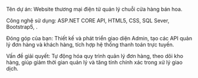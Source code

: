 Tên dự án: Website thương mại điện tử quản lý chuỗi cửa hàng bán hoa.


Công nghệ sử dụng: ASP.NET CORE API, HTML5, CSS, SQL Sever, Bootstrap5, .


Đóng góp của bạn: Thiết kế và phát triển giao diện Admin, tạo các API quản lý đơn hàng và khách hàng, tích hợp hệ thống thanh toán trực tuyến.


Vấn đề giải quyết: Tự động hóa quy trình quản lý đơn hàng, theo dõi kho hàng, giúp giảm thời gian quản lý và tăng tính chính xác trong xử lý giao dịch.
